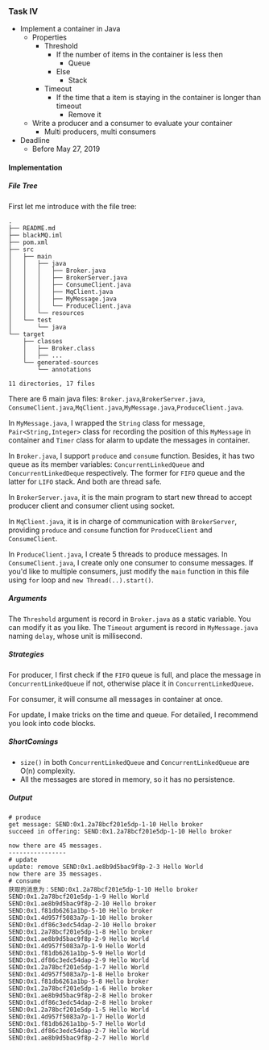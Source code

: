 ### Task IV
- Implement a container in Java
    - Properties
        - Threshold
            - If the number of items in the container is less then
                - Queue
            - Else
                - Stack
        - Timeout
            - If the time that a item is staying in the container is longer than timeout
                - Remove it
    - Write a producer and a consumer to evaluate your container
        - Multi producers, multi consumers
- Deadline
    - Before May 27, 2019
#### Implementation
##### File Tree
First let me introduce with the file tree:
```aidl
.
├── README.md
├── blackMQ.iml
├── pom.xml
├── src
│   ├── main
│   │   ├── java
│   │   │   ├── Broker.java
│   │   │   ├── BrokerServer.java
│   │   │   ├── ConsumeClient.java
│   │   │   ├── MqClient.java
│   │   │   ├── MyMessage.java
│   │   │   └── ProduceClient.java
│   │   └── resources
│   └── test
│       └── java
└── target
    ├── classes
    │   ├── Broker.class
    │   ├── ...
    └── generated-sources
        └── annotations

11 directories, 17 files
```
There are 6 main java files: `Broker.java`,`BrokerServer.java`,
`ConsumeClient.java`,`MqClient.java`,`MyMessage.java`,`ProduceClient.java`.

In `MyMessage.java`, I wrapped the `String` class for message, 
`Pair<String,Integer>` class for recording the position of this `MyMessage`
in container and `Timer` class for alarm to update the messages in container.

In `Broker.java`, I support `produce` and `consume` function. 
Besides, it has two queue as its member variables: `ConcurrentLinkedQueue`
 and `ConcurrentLinkedDeque` respectively.
 The former for `FIFO` queue and the latter for `LIFO` stack. And 
 both are thread safe.

In `BrokerServer.java`, it is the main program to start new thread
to accept producer client and consumer client using socket.

In `MqClient.java`, it is in charge of communication with `BrokerServer`,
providing `produce` and `consume` function for `ProduceClient` and `ConsumeClient`.

In `ProduceClient.java`, I create 5 threads to produce messages.
In `ConsumeClient.java`, I create only one consumer to consume messages.
If you'd like to multiple consumers, just modify the `main` function
in this file using `for` loop and `new Thread(..).start()`.
##### Arguments 
The `Threshold` argument is record in `Broker.java` as a static variable.
You can modify it as you like.
The `Timeout` argument is record in `MyMessage.java` naming `delay`, 
whose unit is millisecond.
##### Strategies
For producer, I first check if the `FIFO` queue is full, 
and place the message in `ConcurrentLinkedQueue` if not, otherwise
place it in `ConcurrentLinkedQueue`.

For consumer, it will consume all messages in container at once.

For update, I make tricks on the time and queue. 
For detailed, I recommend you look into code blocks.  
##### ShortComings
- `size()` in both `ConcurrentLinkedQueue` and `ConcurrentLinkedQueue`
are O(n) complexity.
- All the messages are stored in memory, so it has no persistence.
##### Output
```aidl
# produce
get message: SEND:0x1.2a78bcf201e5dp-1-10 Hello broker
succeed in offering: SEND:0x1.2a78bcf201e5dp-1-10 Hello broker

now there are 45 messages.
----------------
# update
update: remove SEND:0x1.ae8b9d5bac9f8p-2-3 Hello World
now there are 35 messages.
# consume
获取的消息为：SEND:0x1.2a78bcf201e5dp-1-10 Hello broker
SEND:0x1.2a78bcf201e5dp-1-9 Hello World
SEND:0x1.ae8b9d5bac9f8p-2-10 Hello broker
SEND:0x1.f81db6261a1bp-5-10 Hello broker
SEND:0x1.4d957f5083a7p-1-10 Hello broker
SEND:0x1.df86c3edc54dap-2-10 Hello broker
SEND:0x1.2a78bcf201e5dp-1-8 Hello broker
SEND:0x1.ae8b9d5bac9f8p-2-9 Hello World
SEND:0x1.4d957f5083a7p-1-9 Hello World
SEND:0x1.f81db6261a1bp-5-9 Hello World
SEND:0x1.df86c3edc54dap-2-9 Hello World
SEND:0x1.2a78bcf201e5dp-1-7 Hello World
SEND:0x1.4d957f5083a7p-1-8 Hello broker
SEND:0x1.f81db6261a1bp-5-8 Hello broker
SEND:0x1.2a78bcf201e5dp-1-6 Hello broker
SEND:0x1.ae8b9d5bac9f8p-2-8 Hello broker
SEND:0x1.df86c3edc54dap-2-8 Hello broker
SEND:0x1.2a78bcf201e5dp-1-5 Hello World
SEND:0x1.4d957f5083a7p-1-7 Hello World
SEND:0x1.f81db6261a1bp-5-7 Hello World
SEND:0x1.df86c3edc54dap-2-7 Hello World
SEND:0x1.ae8b9d5bac9f8p-2-7 Hello World
```